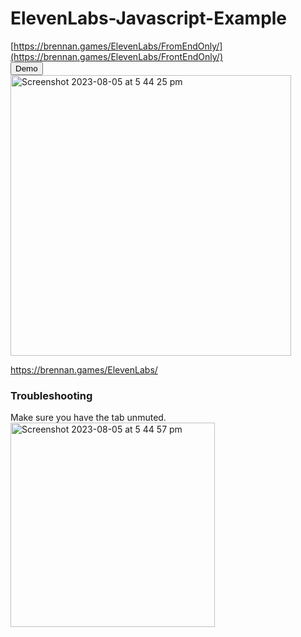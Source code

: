 # ElevenLabs-Javascript-Example

[https://brennan.games/ElevenLabs/FromEndOnly/](https://brennan.games/ElevenLabs/FrontEndOnly/) <br />
<button>Demo</button>
<img width="449" alt="Screenshot 2023-08-05 at 5 44 25 pm" src="https://github.com/bh679/ElevenLabs-Javascript-Example/assets/2542558/7a6dc385-6151-4a87-b4c3-e333b9e7f641">


https://brennan.games/ElevenLabs/


### Troubleshooting
Make sure you have the tab unmuted. <br />
<img width="327" alt="Screenshot 2023-08-05 at 5 44 57 pm" src="https://github.com/bh679/ElevenLabs-Javascript-Example/assets/2542558/7f72f52e-0baf-4976-a53d-0818cadf7af3">
